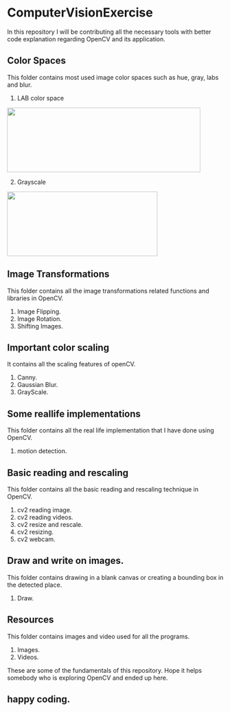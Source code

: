 # ComputerVisionExercise

In this repository I will be contributing all the necessary tools with better code explanation regarding OpenCV and its application.

## Color Spaces
This folder contains most used image color spaces such as hue, gray, labs and blur.

1. LAB color space
<img height= 150px, width = 450px, src = "https://static.packt-cdn.com/products/9781789537147/graphics/assets/3a0096f4-9c14-46d0-9072-d67580776f3f.png">

2. Grayscale

<img height=150px width=350px src = "https://static.packt-cdn.com/products/9781789537147/graphics/assets/51b0d759-4ef7-47f8-9878-e5cd4468fcec.png">

## Image Transformations
This folder contains all the image transformations related functions and libraries in OpenCV.

1. Image Flipping.
2. Image Rotation.
3. Shifting Images.

## Important color scaling
It contains all the scaling features of openCV.

1. Canny.
2. Gaussian Blur.
3. GrayScale.

## Some reallife implementations
This folder contains all the real life implementation that I have done using OpenCV.

1. motion detection.

## Basic reading and rescaling
This folder contains all the basic reading and rescaling technique in OpenCV.

1. cv2 reading image.
2. cv2 reading videos.
3. cv2 resize and rescale.
4. cv2 resizing.
5. cv2 webcam.

## Draw and write on images.
This folder contains drawing in a blank canvas or creating a bounding box in the detected place.

1. Draw.

## Resources
This folder contains images and video used for all the programs.

1. Images.
2. Videos.

These are some of the fundamentals of this repository.
Hope it helps somebody who is exploring OpenCV and ended up here.

## happy coding.
